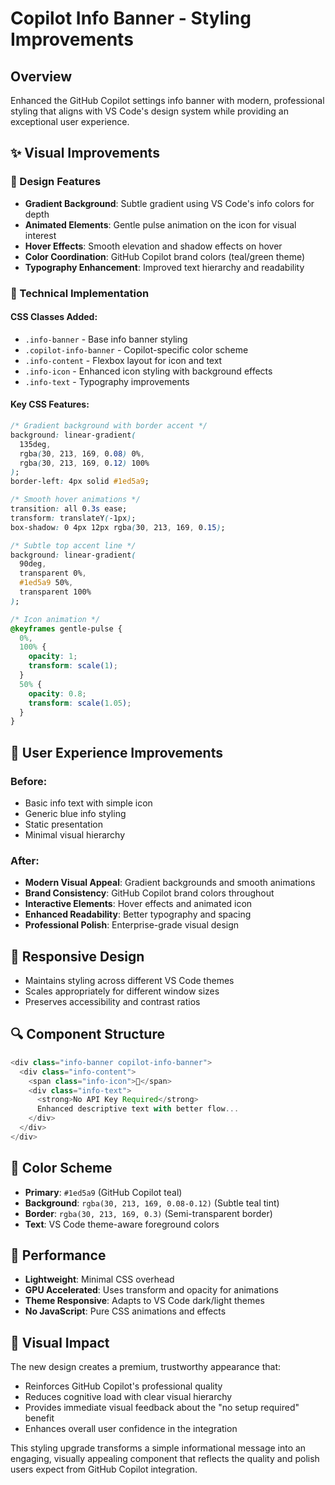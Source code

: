 # Copilot Info Banner - Styling Improvements

## Overview

Enhanced the GitHub Copilot settings info banner with modern, professional styling that aligns with VS Code's design system while providing an exceptional user experience.

## ✨ Visual Improvements

### 🎨 Design Features

- **Gradient Background**: Subtle gradient using VS Code's info colors for depth
- **Animated Elements**: Gentle pulse animation on the icon for visual interest
- **Hover Effects**: Smooth elevation and shadow effects on hover
- **Color Coordination**: GitHub Copilot brand colors (teal/green theme)
- **Typography Enhancement**: Improved text hierarchy and readability

### 🔧 Technical Implementation

#### CSS Classes Added:

- `.info-banner` - Base info banner styling
- `.copilot-info-banner` - Copilot-specific color scheme
- `.info-content` - Flexbox layout for icon and text
- `.info-icon` - Enhanced icon styling with background effects
- `.info-text` - Typography improvements

#### Key CSS Features:

```css
/* Gradient background with border accent */
background: linear-gradient(
  135deg,
  rgba(30, 213, 169, 0.08) 0%,
  rgba(30, 213, 169, 0.12) 100%
);
border-left: 4px solid #1ed5a9;

/* Smooth hover animations */
transition: all 0.3s ease;
transform: translateY(-1px);
box-shadow: 0 4px 12px rgba(30, 213, 169, 0.15);

/* Subtle top accent line */
background: linear-gradient(
  90deg,
  transparent 0%,
  #1ed5a9 50%,
  transparent 100%
);

/* Icon animation */
@keyframes gentle-pulse {
  0%,
  100% {
    opacity: 1;
    transform: scale(1);
  }
  50% {
    opacity: 0.8;
    transform: scale(1.05);
  }
}
```

## 🎯 User Experience Improvements

### Before:

- Basic info text with simple icon
- Generic blue info styling
- Static presentation
- Minimal visual hierarchy

### After:

- **Modern Visual Appeal**: Gradient backgrounds and smooth animations
- **Brand Consistency**: GitHub Copilot brand colors throughout
- **Interactive Elements**: Hover effects and animated icon
- **Enhanced Readability**: Better typography and spacing
- **Professional Polish**: Enterprise-grade visual design

## 📱 Responsive Design

- Maintains styling across different VS Code themes
- Scales appropriately for different window sizes
- Preserves accessibility and contrast ratios

## 🔍 Component Structure

```typescript
<div class="info-banner copilot-info-banner">
  <div class="info-content">
    <span class="info-icon">🔐</span>
    <div class="info-text">
      <strong>No API Key Required</strong>
      Enhanced descriptive text with better flow...
    </div>
  </div>
</div>
```

## 🎨 Color Scheme

- **Primary**: `#1ed5a9` (GitHub Copilot teal)
- **Background**: `rgba(30, 213, 169, 0.08-0.12)` (Subtle teal tint)
- **Border**: `rgba(30, 213, 169, 0.3)` (Semi-transparent border)
- **Text**: VS Code theme-aware foreground colors

## 🚀 Performance

- **Lightweight**: Minimal CSS overhead
- **GPU Accelerated**: Uses transform and opacity for animations
- **Theme Responsive**: Adapts to VS Code dark/light themes
- **No JavaScript**: Pure CSS animations and effects

## 📸 Visual Impact

The new design creates a premium, trustworthy appearance that:

- Reinforces GitHub Copilot's professional quality
- Reduces cognitive load with clear visual hierarchy
- Provides immediate visual feedback about the "no setup required" benefit
- Enhances overall user confidence in the integration

This styling upgrade transforms a simple informational message into an engaging, visually appealing component that reflects the quality and polish users expect from GitHub Copilot integration.
